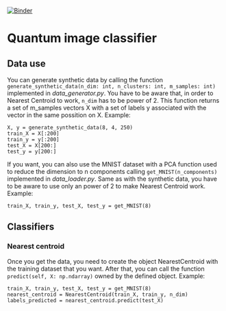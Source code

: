 [![Binder](https://mybinder.org/badge_logo.svg)](https://mybinder.org/v2/gh/jorgevazquezperez/Quantum-image-classifier.git/main?labpath=docs%2FUsageTutorial.ipynb)

# Quantum image classifier
## Data use
You can generate synthetic data by calling the function `generate_synthetic_data(n_dim: int, n_clusters: int, m_samples: int)` implemented in *data_generator.py*. You have to be aware that, in order to Nearest Centroid to work, `n_dim` has to be power of 2.
This function returns a set of m_samples vectors X with a set of labels y associated with the vector in the same possition on X. Example:

```{r}
X, y = generate_synthetic_data(8, 4, 250)
train_X = X[:200]
train_y = y[:200]
test_X = X[200:]
test_y = y[200:]
```

If you want, you can also use the MNIST dataset with a PCA function used to reduce the dimension to n components calling `get_MNIST(n_components)` implemented in *data_loader.py*. Same as with the synthetic data, you have to be aware to use only an power of 2 to make Nearest Centroid work. Example:

```{r}
train_X, train_y, test_X, test_y = get_MNIST(8)
```

## Classifiers
### Nearest centroid
Once you get the data, you need to create the object NearestCentroid with the training dataset that you want. After that, you can call the function `predict(self, X: np.ndarray)` owned by the defined object. Example:

```{r}
train_X, train_y, test_X, test_y = get_MNIST(8)
nearest_centroid = NearestCentroid(train_X, train_y, n_dim)
labels_predicted = nearest_centroid.predict(test_X)
```

